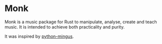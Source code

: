 # Monk

Monk is a music package for Rust to manipulate, analyse, create and teach
music. It is intended to achieve both practicality and purity.

It was inspired by
[python-mingus](https://github.com/bspaans/python-mingus).


